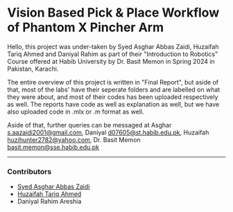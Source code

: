# Vision Based Pick & Place Workflow of Phantom X Pincher Arm

Hello, this project was under-taken by Syed Asghar Abbas Zaidi, Huzaifah Tariq Ahmed and Daniyal Rahim as part of their "Introduction to Robotics" Course offered at Habib University by Dr. Basit Memon in Spring 2024 in Pakistan, Karachi. 

The entire overview of this project is written in "Final Report", but aside of that, most of the labs' have their seperate folders and are labelled on what they were about, 
and most of their codes has been uploaded respectively as well. The reports have code as well as explanation as well, but we have also uploaded code in .mlx or .m format as well.

Aside of that, further queries can be messaged at Asghar s.aazaidi2001@gmail.com, Daniyal d07605@st.habib.edu.pk, Huzaifah huzihunter2782@yahoo.com, Dr. Basit Memon basit.memon@sse.habib.edu.pk

---

### Contributors
- [Syed Asghar Abbas Zaidi](https://github.com/AsgharAZ)
- [Huzaifah Tariq Ahmed](https://github.com/huzaifahtariqahmed)
- Daniyal Rahim Areshia
